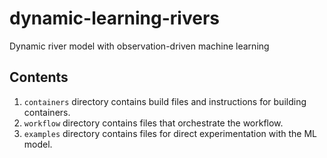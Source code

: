 # dynamic-learning-rivers
Dynamic river model with observation-driven machine learning 

## Contents

1. `containers` directory contains build files and instructions for building containers.
2. `workflow` directory contains files that orchestrate the workflow.
3. `examples` directory contains files for direct experimentation with the ML model.
